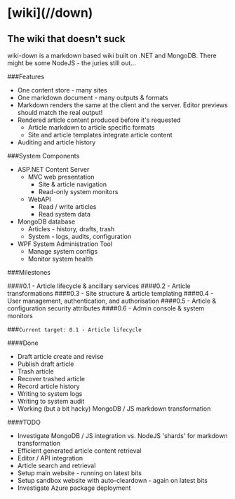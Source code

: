 # **\[wiki\]**\(//down\)

## The wiki that doesn't suck

wiki-down is a markdown based wiki built on .NET and MongoDB. There might be some NodeJS - the juries still
out...

###Features

* One content store - many sites
* One markdown document - many outputs & formats
* Markdown renders the same at the client and the server. Editor previews 
should match the real output!
* Rendered article content produced before it's requested
    * Article markdown to article specific formats
    * Site and article templates integrate article content
* Auditing and article history

###System Components

* ASP.NET Content Server
    * MVC web presentation
        * Site & article navigation
        * Read-only system monitors
    * WebAPI 
        * Read / write articles
        * Read system data
* MongoDB database
    * Articles - history, drafts, trash
    * System - logs, audits, configuration
* WPF System Administration Tool
    * Manage system configs
    * Monitor system health

###Milestones

####0.1 - Article lifecycle & ancillary services
####0.2 - Article transformations
####0.3 - Site structure & article templating
####0.4 - User management, authentication, and authorisation
####0.5 - Article & configuration security attributes
####0.6 - Admin console & system monitors

###`Current target: 0.1 - Article lifecycle`

####Done

* Draft article create and revise
* Publish draft article
* Trash article
* Recover trashed article
* Record article history
* Writing to system logs
* Writing to system audit
* Working (but a bit hacky) MongoDB / JS markdown transformation

####TODO

* Investigate MongoDB / JS integration vs. NodeJS 'shards' for markdown transformation
* Efficient generated article content retrieval
* Editor / API integration
* Article search and retrieval
* Setup main website - running on latest bits
* Setup sandbox website with auto-cleardown - again on latest bits
* Investigate Azure package deployment